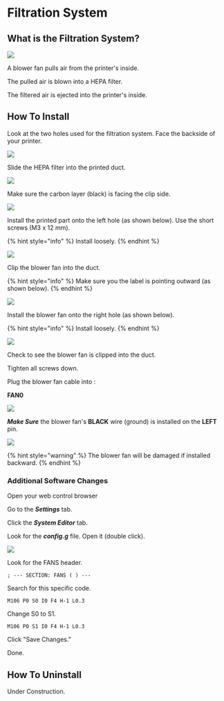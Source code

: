 # Filtration System

## What is the Filtration System?

![](../../.gitbook/assets/img_1045%20%281%29.JPG)

A blower fan pulls air from the printer's inside.

The pulled air is blown into a HEPA filter.

The filtered air is ejected into the printer's inside.

## How To Install

Look at the two holes used for the filtration system. Face the backside of your printer.

![](../../.gitbook/assets/img_1043.JPG)

Slide the HEPA filter into the printed duct.

![](../../.gitbook/assets/img_1244.JPG)

Make sure the carbon layer \(black\) is facing the clip side.

![](../../.gitbook/assets/img_1246.JPG)

Install the printed part onto the left hole \(as shown below\). Use the short screws \(M3 x 12 mm\).

{% hint style="info" %}
Install loosely.
{% endhint %}

![](../../.gitbook/assets/img_1044.JPG)

Clip the blower fan into the duct.

{% hint style="info" %}
Make sure you the label is pointing outward \(as shown below\).
{% endhint %}

![](../../.gitbook/assets/img_1077%20%281%29.JPG)

Install the blower fan onto the right hole \(as shown below\).

{% hint style="info" %}
Install loosely.
{% endhint %}

![](../../.gitbook/assets/img_1045.JPG)

Check to see the blower fan is clipped into the duct.

Tighten all screws down.

Plug the blower fan cable into :

**FAN0**

![](../../.gitbook/assets/duet-maestro-fan0.jpeg)

_**Make Sure**_ the blower fan's **BLACK** wire \(ground\) is installed on the **LEFT** pin.

![](../../.gitbook/assets/img_1242.JPG)

{% hint style="warning" %}
The blower fan will be damaged if installed backward. 
{% endhint %}

### Additional Software Changes

Open your web control browser

Go to the _**Settings**_ tab.

Click the _**System Editor**_ tab.

Look for the _**config.g**_ file. Open it \(double click\).

![](../../.gitbook/assets/web-control.PNG)

Look for the FANS header.

```text
; --- SECTION: FANS ( ) ---
```

Search for this specific code.

```text
M106 P0 S0 I0 F4 H-1 L0.3
```

Change S0 to S1.

```text
M106 P0 S1 I0 F4 H-1 L0.3
```

Click "Save Changes."

Done.

## How To Uninstall

Under Construction.

